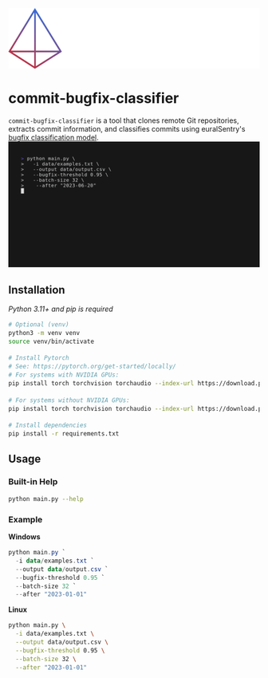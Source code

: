 ![NeuralSentry Logo](.github/img/neuralsentry-full-light.png)
# commit-bugfix-classifier
`commit-bugfix-classifier` is a tool that clones remote Git repositories, extracts commit information, and classifies commits using euralSentry's [bugfix classification model](https://huggingface.co/neuralsentry/starencoder-git-commit-bugfix-classification).
![Demo Gif](.github/img/demo.gif)
## Installation
*Python 3.11+ and pip is required*
```bash
# Optional (venv)
python3 -m venv venv
source venv/bin/activate

# Install Pytorch
# See: https://pytorch.org/get-started/locally/
# For systems with NVIDIA GPUs:
pip install torch torchvision torchaudio --index-url https://download.pytorch.org/whl/cu118

# For systems without NVIDIA GPUs:
pip install torch torchvision torchaudio --index-url https://download.pytorch.org/whl/cpu

# Install dependencies
pip install -r requirements.txt
```
## Usage
### Built-in Help
```bash
python main.py --help
```
### Example
**Windows**
```ps1
python main.py `
  -i data/examples.txt `
  --output data/output.csv `
  --bugfix-threshold 0.95 `
  --batch-size 32 `
  --after "2023-01-01"
```

**Linux**
```bash
python main.py \
  -i data/examples.txt \
  --output data/output.csv \
  --bugfix-threshold 0.95 \
  --batch-size 32 \
  --after "2023-01-01"
```
